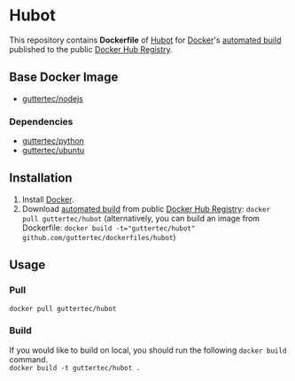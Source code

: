 # Hubot

This repository contains **Dockerfile** of [Hubot](https://hubot.github.com) for [Docker](https://www.docker.com/)'s [automated build](https://registry.hub.docker.com/u/guttertec/hubot/) published to the public [Docker Hub Registry](https://registry.hub.docker.com/).

## Base Docker Image

* [guttertec/nodejs](https://registry.hub.docker.com/u/guttertec/nodejs/)

### Dependencies

* [guttertec/python](https://registry.hub.docker.com/u/guttertec/python/)
* [guttertec/ubuntu](https://registry.hub.docker.com/u/guttertec/ubuntu/)

## Installation

1. Install [Docker](https://www.docker.com/).
2. Download [automated build](https://registry.hub.docker.com/u/guttertec/hubot/) from public [Docker Hub Registry](https://registry.hub.docker.com/): `docker pull guttertec/hubot` (alternatively, you can build an image from Dockerfile: `docker build -t="guttertec/hubot" github.com/guttertec/dockerfiles/hubot`)

## Usage

### Pull

`docker pull guttertec/hubot`

### Build

If you would like to build on local, you should run the following `docker build` command.  
`docker build -t guttertec/hubot .`